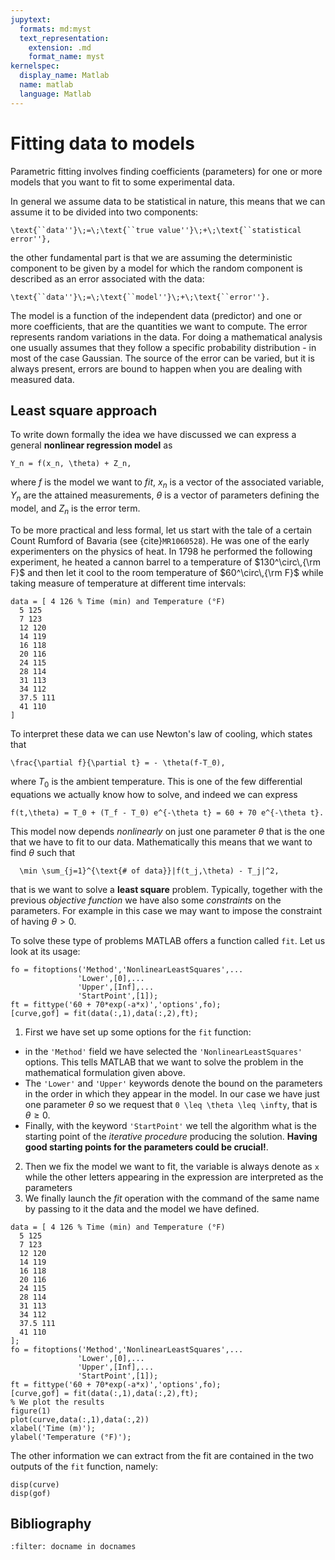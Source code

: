 ```yaml
---
jupytext:
  formats: md:myst
  text_representation:
    extension: .md
    format_name: myst
kernelspec:
  display_name: Matlab
  name: matlab
  language: Matlab
---
```


# Fitting data to models

Parametric fitting involves finding coefficients (parameters) for one or more
models that you want to fit to some experimental data.

In general we assume data to be statistical in nature, this means that we can
assume it to be divided into two components:
```{math}
\text{``data''}\;=\;\text{``true value''}\;+\;\text{``statistical error''},
```
the other fundamental part is that we are assuming the deterministic component
to be given by a model for which the random component is described as an error
associated with the data:
```{math}
\text{``data''}\;=\;\text{``model''}\;+\;\text{``error''}.
```
The model is a function of the independent data (predictor) and one or more
coefficients, that are the quantities we want to compute. The error represents
random variations in the data. For doing a mathematical analysis one usually
assumes that they follow a specific probability distribution - in most of the
case Gaussian. The source of the error can be varied, but it is always present,
errors are bound to happen when you are dealing with measured data.

## Least square approach

To write down formally the idea we have discussed we can express a general
**nonlinear regression model** as
```{math}
Y_n = f(x_n, \theta) + Z_n,
```
where $f$ is the model we want to *fit*, $x_n$ is a vector of the associated
variable, $Y_n$ are the attained measurements, $\theta$ is a vector of
parameters defining the model, and $Z_n$ is the error term.

To be more practical and less formal, let us start with the tale of a certain
Count Rumford of Bavaria (see {cite}`MR1060528`). He was one of the early experimenters on the physics
of heat. In 1798 he performed the following experiment, he heated a cannon barrel
to a temperature of $130^\circ\,{\rm F}$ and then let it cool to the room
temperature of $60^\circ\,{\rm F}$ while taking measure of temperature at
different time intervals:
```{code} matlab
data = [ 4 126 % Time (min) and Temperature (°F)
  5 125
  7 123
  12 120
  14 119
  16 118
  20 116
  24 115
  28 114
  31 113
  34 112
  37.5 111
  41 110
]
```
To interpret these data we can use Newton's law of cooling, which states that
```{math}
\frac{\partial f}{\partial t} = - \theta(f-T_0),
```
where $T_0$ is the ambient temperature. This is one of the few differential
equations we actually know how to solve, and indeed we can express
```{math}
f(t,\theta) = T_0 + (T_f - T_0) e^{-\theta t} = 60 + 70 e^{-\theta t}.
```
This model now depends *nonlinearly* on just one parameter $\theta$ that is
the one that we have to fit to our data. Mathematically this means that we
want to find $\theta$ such that
```{math}
  \min \sum_{j=1}^{\text{# of data}}|f(t_j,\theta) - T_j|^2,
```
that is we want to solve a **least square** problem. Typically, together with
the previous *objective function* we have also some *constraints* on the
parameters. For example in this case we may want to impose the constraint of
having $\theta > 0$.

To solve these type of problems MATLAB offers a function called `fit`. Let us
look at its usage:
```{code} matlab
fo = fitoptions('Method','NonlinearLeastSquares',...
               'Lower',[0],...
               'Upper',[Inf],...
               'StartPoint',[1]);
ft = fittype('60 + 70*exp(-a*x)','options',fo);
[curve,gof] = fit(data(:,1),data(:,2),ft);
```
1. First we have set up some options for the `fit` function:
- in the `'Method'` field we have selected the `'NonlinearLeastSquares'`
  options. This tells MATLAB that we want to solve the problem in the
  mathematical formulation given above.
- The `'Lower'` and `'Upper'` keywords denote the bound on the parameters in
  the order in which they appear in the model. In our case we have just one
  parameter $\theta$ so we request that `0 \leq \theta \leq \infty`, that is
  $\theta \geq 0$.
- Finally, with the keyword `'StartPoint'` we tell the algorithm what is the
  starting point of the *iterative procedure* producing the solution. **Having
  good starting points for the parameters could be crucial!**.
2. Then we fix the model we want to fit, the variable is always denote as `x`
while the other letters appearing in the expression are interpreted as
the parameters
3. We finally launch the *fit* operation with the command of the same name by
passing to it the data and the model we have defined.

```{code-cell} matlab
data = [ 4 126 % Time (min) and Temperature (°F)
  5 125
  7 123
  12 120
  14 119
  16 118
  20 116
  24 115
  28 114
  31 113
  34 112
  37.5 111
  41 110
];
fo = fitoptions('Method','NonlinearLeastSquares',...
               'Lower',[0],...
               'Upper',[Inf],...
               'StartPoint',[1]);
ft = fittype('60 + 70*exp(-a*x)','options',fo);
[curve,gof] = fit(data(:,1),data(:,2),ft);
% We plot the results
figure(1)
plot(curve,data(:,1),data(:,2))
xlabel('Time (m)');
ylabel('Temperature (°F)');
```
The other information we can extract from the fit are contained in the two
outputs of the `fit` function, namely:
```{code-cell} matlab
disp(curve)
disp(gof)
```


## Bibliography

```{bibliography}
:filter: docname in docnames
```
